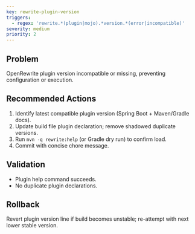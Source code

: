 ```yaml
---
key: rewrite-plugin-version
triggers:
  - regex: 'rewrite.*(plugin|mojo).*version.*(error|incompatible)'
severity: medium
priority: 2
---
```


## Problem
OpenRewrite plugin version incompatible or missing, preventing configuration or execution.

## Recommended Actions
1. Identify latest compatible plugin version (Spring Boot + Maven/Gradle docs).
2. Update build file plugin declaration; remove shadowed duplicate versions.
3. Run `mvn -q rewrite:help` (or Gradle dry run) to confirm load.
4. Commit with concise chore message.

## Validation
- Plugin help command succeeds.
- No duplicate plugin declarations.

## Rollback
Revert plugin version line if build becomes unstable; re-attempt with next lower stable version.
